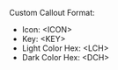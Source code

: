 Custom Callout Format:

- Icon: \<ICON>
- Key: \<KEY>
- Light Color Hex: \<LCH> 
- Dark Color Hex: \<DCH>